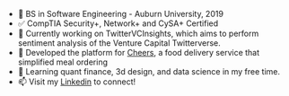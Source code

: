 + 🧢 BS in Software Engineering - Auburn University, 2019
+ ✅ CompTIA Security+, Network+ and CySA+ Certified
+ 🔭 Currently working on TwitterVCInsights, which aims to perform sentiment analysis of the Venture Capital Twitterverse. 
+ 🍔 Developed the platform for [Cheers](https://github.com/jscott97/cheers), a food delivery service that simplified meal ordering
+ 🌱 Learning quant finance, 3d design, and data science in my free time.
+ 📫 Visit my [Linkedin](https://www.linkedin.com/in/jack-scott-880581108/) to connect!
